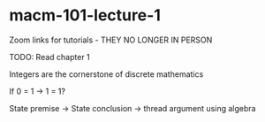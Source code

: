 # macm-101-lecture-1

Zoom links for tutorials - THEY NO LONGER IN PERSON

TODO: Read chapter 1

Integers are the cornerstone of discrete mathematics

If 0 = 1 -> 1 = 1? 

State premise -> State conclusion -> thread argument using algebra
